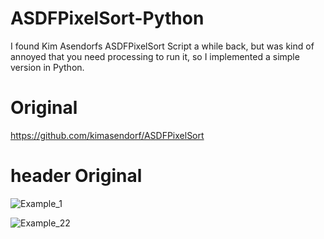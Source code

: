 # ASDFPixelSort-Python

I found Kim Asendorfs ASDFPixelSort Script a while back, but was kind of annoyed that you need processing to run it, so I implemented a simple version in Python.

# Original
https://github.com/kimasendorf/ASDFPixelSort

# header Original

![Example_1](/images/example_1.png)

![Example_22](/images/example_2.png)

